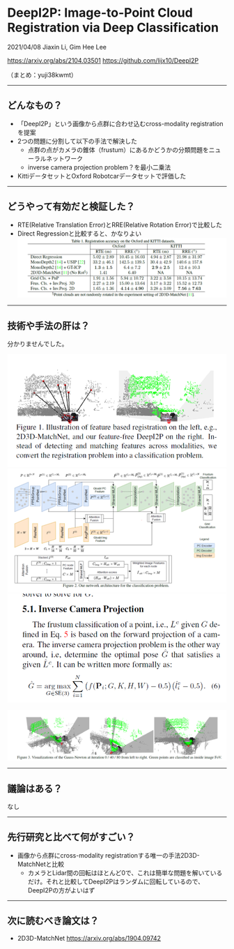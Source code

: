 DeepI2P: Image-to-Point Cloud Registration via Deep Classification
===

2021/04/08 Jiaxin Li, Gim Hee Lee

https://arxiv.org/abs/2104.03501
https://github.com/lijx10/DeepI2P

（まとめ：yuji38kwmt）

---

## どんなもの？

* 「DeepI2P」という画像から点群に合わせ込むcross-modality registration を提案
* 2つの問題に分割して以下の手法で解決した
    * 点群の点がカメラの錐体（frustum）にあるかどうかの分類問題をニューラルネットワーク
    * inverse camera projection problem？を最小二乗法
* KittiデータセットとOxford Robotcarデータセットで評価した


---

## どうやって有効だと検証した？

* RTE(Relative Translation Error)とRRE(Relative Rotation Error)で比較した
* Direct Regressionと比較すると、かなりよい
![tab1](yuji38kwmt/tab1.png)
---

## 技術や手法の肝は？

分かりませんでした。

![fig1](yuji38kwmt/fig1.png)
![fig2](yuji38kwmt/fig2.png)
![eq1](yuji38kwmt/eq1.png)

![fig3](yuji38kwmt/fig3.png)

---

## 議論はある？
なし


---

## 先行研究と比べて何がすごい？

* 画像から点群にcross-modality registrationする唯一の手法2D3D-MatchNetと比較
    * カメラとLidar間の回転はほとんど0で、これは簡単な問題を解いているだけ。それと比較してDeepI2Pはランダムに回転しているので、DeepI2Pの方がよいはず

---

## 次に読むべき論文は？

* 2D3D-MatchNet https://arxiv.org/abs/1904.09742
